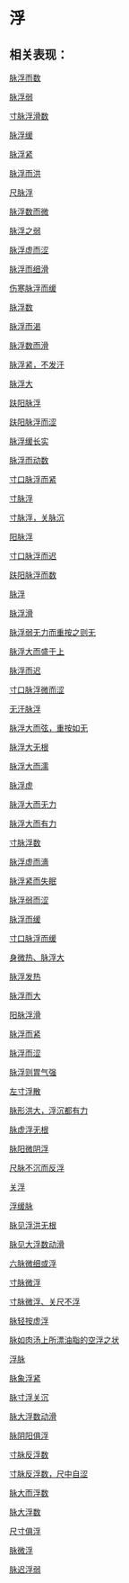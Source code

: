 # 浮## 相关表现： [脉浮而数](https://www.gmzyjc.com/search/result?wd=脉浮而数)[脉浮弱](https://www.gmzyjc.com/search/result?wd=脉浮弱)[寸脉浮滑数](https://www.gmzyjc.com/search/result?wd=寸脉浮滑数)[脉浮缓](https://www.gmzyjc.com/search/result?wd=脉浮缓)[脉浮紧](https://www.gmzyjc.com/search/result?wd=脉浮紧)[脉浮而洪](https://www.gmzyjc.com/search/result?wd=脉浮而洪)[尺脉浮](https://www.gmzyjc.com/search/result?wd=尺脉浮)[脉浮数而微](https://www.gmzyjc.com/search/result?wd=脉浮数而微)[脉浮之弱](https://www.gmzyjc.com/search/result?wd=脉浮之弱)[脉浮虚而涩](https://www.gmzyjc.com/search/result?wd=脉浮虚而涩)[脉浮而细滑](https://www.gmzyjc.com/search/result?wd=脉浮而细滑)[伤寒脉浮而缓](https://www.gmzyjc.com/search/result?wd=伤寒脉浮而缓)[脉浮数](https://www.gmzyjc.com/search/result?wd=脉浮数)[脉浮而渴](https://www.gmzyjc.com/search/result?wd=脉浮而渴)[脉浮数而滑](https://www.gmzyjc.com/search/result?wd=脉浮数而滑)[脉浮紧，不发汗](https://www.gmzyjc.com/search/result?wd=脉浮紧，不发汗)[脉浮大](https://www.gmzyjc.com/search/result?wd=脉浮大)[趺阳脉浮](https://www.gmzyjc.com/search/result?wd=趺阳脉浮)[趺阳脉浮而涩](https://www.gmzyjc.com/search/result?wd=趺阳脉浮而涩)[脉浮缓长实](https://www.gmzyjc.com/search/result?wd=脉浮缓长实)[脉浮而动数](https://www.gmzyjc.com/search/result?wd=脉浮而动数)[寸口脉浮而紧](https://www.gmzyjc.com/search/result?wd=寸口脉浮而紧)[寸脉浮](https://www.gmzyjc.com/search/result?wd=寸脉浮)[寸脉浮，关脉沉](https://www.gmzyjc.com/search/result?wd=寸脉浮，关脉沉)[阳脉浮](https://www.gmzyjc.com/search/result?wd=阳脉浮)[寸口脉浮而迟](https://www.gmzyjc.com/search/result?wd=寸口脉浮而迟)[趺阳脉浮而数](https://www.gmzyjc.com/search/result?wd=趺阳脉浮而数)[脉浮](https://www.gmzyjc.com/search/result?wd=脉浮)[脉浮滑](https://www.gmzyjc.com/search/result?wd=脉浮滑)[脉浮弱无力而重按之则无](https://www.gmzyjc.com/search/result?wd=脉浮弱无力而重按之则无)[脉浮大而盛于上](https://www.gmzyjc.com/search/result?wd=脉浮大而盛于上)[脉浮而迟](https://www.gmzyjc.com/search/result?wd=脉浮而迟)[寸口脉浮微而涩](https://www.gmzyjc.com/search/result?wd=寸口脉浮微而涩)[无汗脉浮](https://www.gmzyjc.com/search/result?wd=无汗脉浮)[脉浮大而弦，重按如无	](https://www.gmzyjc.com/search/result?wd=脉浮大而弦，重按如无	)[脉浮大无根](https://www.gmzyjc.com/search/result?wd=脉浮大无根)[脉浮大而濡](https://www.gmzyjc.com/search/result?wd=脉浮大而濡)[脉浮虚](https://www.gmzyjc.com/search/result?wd=脉浮虚)[脉浮大而无力](https://www.gmzyjc.com/search/result?wd=脉浮大而无力)[脉浮大而有力](https://www.gmzyjc.com/search/result?wd=脉浮大而有力)[寸脉浮数](https://www.gmzyjc.com/search/result?wd=寸脉浮数)[脉浮虚而濇](https://www.gmzyjc.com/search/result?wd=脉浮虚而濇)[脉浮紧而失眠](https://www.gmzyjc.com/search/result?wd=脉浮紧而失眠)[脉浮弱而涩](https://www.gmzyjc.com/search/result?wd=脉浮弱而涩)[脉浮而缓](https://www.gmzyjc.com/search/result?wd=脉浮而缓)[寸口脉浮而缓](https://www.gmzyjc.com/search/result?wd=寸口脉浮而缓)[身微热、脉浮大](https://www.gmzyjc.com/search/result?wd=身微热、脉浮大)[脉浮发热](https://www.gmzyjc.com/search/result?wd=脉浮发热)[脉浮而大](https://www.gmzyjc.com/search/result?wd=脉浮而大)[阳脉浮滑](https://www.gmzyjc.com/search/result?wd=阳脉浮滑)[脉浮而紧](https://www.gmzyjc.com/search/result?wd=脉浮而紧)[脉浮而涩](https://www.gmzyjc.com/search/result?wd=脉浮而涩)[脉浮则胃气强](https://www.gmzyjc.com/search/result?wd=脉浮则胃气强)[左寸浮散](https://www.gmzyjc.com/search/result?wd=左寸浮散)[脉形洪大，浮沉都有力](https://www.gmzyjc.com/search/result?wd=脉形洪大，浮沉都有力)[脉虚浮无根](https://www.gmzyjc.com/search/result?wd=脉虚浮无根)[脉阳微阴浮](https://www.gmzyjc.com/search/result?wd=脉阳微阴浮)[尺脉不沉而反浮](https://www.gmzyjc.com/search/result?wd=尺脉不沉而反浮)[关浮](https://www.gmzyjc.com/search/result?wd=关浮)[浮缓脉](https://www.gmzyjc.com/search/result?wd=浮缓脉)[脉见浮洪无根](https://www.gmzyjc.com/search/result?wd=脉见浮洪无根)[脉见大浮数动滑](https://www.gmzyjc.com/search/result?wd=脉见大浮数动滑)[六脉微细或浮](https://www.gmzyjc.com/search/result?wd=六脉微细或浮)[寸脉微浮](https://www.gmzyjc.com/search/result?wd=寸脉微浮)[寸脉微浮、关尺不浮](https://www.gmzyjc.com/search/result?wd=寸脉微浮、关尺不浮)[脉轻按虚浮	](https://www.gmzyjc.com/search/result?wd=脉轻按虚浮	)[脉如肉汤上所漂油脂的空浮之状](https://www.gmzyjc.com/search/result?wd=脉如肉汤上所漂油脂的空浮之状)[浮脉](https://www.gmzyjc.com/search/result?wd=浮脉)[脉象浮紧](https://www.gmzyjc.com/search/result?wd=脉象浮紧)[脉寸浮关沉](https://www.gmzyjc.com/search/result?wd=脉寸浮关沉)[脉大浮数动滑](https://www.gmzyjc.com/search/result?wd=脉大浮数动滑)[脉阴阳俱浮](https://www.gmzyjc.com/search/result?wd=脉阴阳俱浮)[寸脉反浮数](https://www.gmzyjc.com/search/result?wd=寸脉反浮数)[寸脉反浮数，尺中自涩](https://www.gmzyjc.com/search/result?wd=寸脉反浮数，尺中自涩)[脉大而浮数](https://www.gmzyjc.com/search/result?wd=脉大而浮数)[脉大浮数](https://www.gmzyjc.com/search/result?wd=脉大浮数)[尺寸俱浮](https://www.gmzyjc.com/search/result?wd=尺寸俱浮)[脉微浮](https://www.gmzyjc.com/search/result?wd=脉微浮)[脉迟浮弱](https://www.gmzyjc.com/search/result?wd=脉迟浮弱)